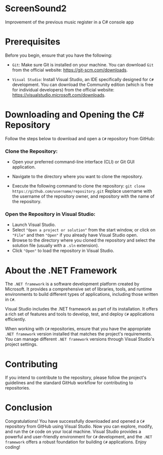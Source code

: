 # ScreenSound2
Improvement of the previous music register in a C# console app
 
# Prerequisites
Before you begin, ensure that you have the following:
 
- ````Git````: Make sure Git is installed on your machine. You can download ````Git```` from the official website: https://git-scm.com/downloads.
 
- ````Visual Studio````: Install Visual Studio, an IDE specifically designed for ````C#```` development. You can download the Community edition (which is free for individual developers) from the official website: https://visualstudio.microsoft.com/downloads.
 
# Downloading and Opening the C# Repository
Follow the steps below to download and open a ````C#```` repository from GitHub:
 
### Clone the Repository:
 
- Open your preferred command-line interface (CLI) or Git GUI application.
 
- Navigate to the directory where you want to clone the repository.
 
- Execute the following command to clone the repository:
````git clone https://github.com/username/repository.git````
Replace username with the username of the repository owner, and repository with the name of the repository.
 
### Open the Repository in Visual Studio:
 
- Launch Visual Studio.
- Select ````"Open a project or solution"```` from the start window, or click on ````"File"```` and then ````"Open"```` if you already have Visual Studio open.
- Browse to the directory where you cloned the repository and select the solution file (usually with a ````.sln```` extension).
- Click ````"Open"```` to load the repository in Visual Studio.
 
# About the .NET Framework
The ````.NET framework```` is a software development platform created by Microsoft. It provides a comprehensive set of libraries, tools, and runtime environments to build different types of applications, including those written in ````C#````.
 
Visual Studio includes the .NET framework as part of its installation. It offers a rich set of features and tools to develop, test, and deploy ````C#```` applications efficiently.
 
When working with ````C#```` repositories, ensure that you have the appropriate ````.NET framework```` version installed that matches the project's requirements. You can manage different ````.NET framework```` versions through Visual Studio's project settings.

# Contributing
If you intend to contribute to the repository, please follow the project's guidelines and the standard GitHub workflow for contributing to repositories.

# Conclusion
Congratulations! You have successfully downloaded and opened a ````C#```` repository from GitHub using Visual Studio. Now you can explore, modify, and run the ````C#```` code on your local machine. Visual Studio provides a powerful and user-friendly environment for ````C#```` development, and the ````.NET framework```` offers a robust foundation for building ````C#```` applications. Enjoy coding!
